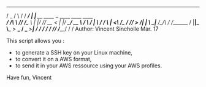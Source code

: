    _____  __      __  _________  __                              
  /  _  \/  \    /  \/   _____/ |  | __ ____ ___.__. ____   ____   ____  
 /  /_\  \   \/\/   /\_____  \  |  |/ // __ <   |  |/ ___\_/ __ \ /    \ 
/    |    \        / /        \ |    <\  ___/\___  / /_/  >  ___/|   |  \ 
\____|__  /\__/\  / /_______  / |__|_ \\___  > ____\___  / \___  >___|  /
        \/      \/          \/       \/    \/\/   /_____/      \/     \/ 
Author: Vincent Sincholle
Mar. 17

This script allows you :
- to generate a SSH key on your Linux machine, 
- to convert it on a AWS format,
- to send it in your AWS ressource using your AWS profiles.

Have fun,
Vincent

